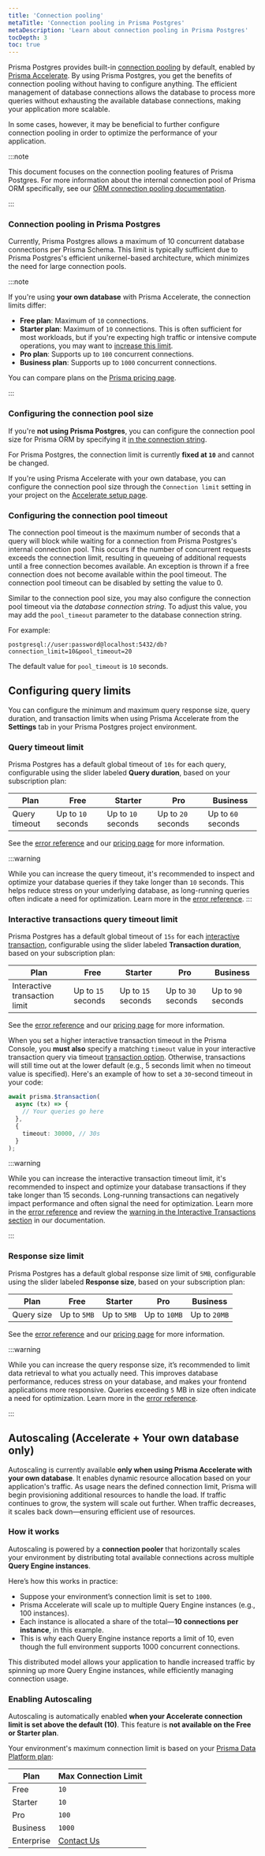 ```yaml
---
title: 'Connection pooling'
metaTitle: 'Connection pooling in Prisma Postgres'
metaDescription: 'Learn about connection pooling in Prisma Postgres'
tocDepth: 3
toc: true
---
```


Prisma Postgres provides built-in [connection pooling](https://www.prisma.io/dataguide/database-tools/connection-pooling) by default, enabled by [Prisma Accelerate](/accelerate/). By using Prisma Postgres, you get the benefits of connection pooling without having to configure anything. The efficient management of database connections allows the database to process more queries without exhausting the available database connections, making your application more scalable.

In some cases, however, it may be beneficial to further configure connection pooling in order to optimize the performance of your application.

:::note

This document focuses on the connection pooling features of Prisma Postgres. For more information about the internal connection pool of Prisma ORM specifically, see our [ORM connection pooling documentation](/orm/prisma-client/setup-and-configuration/databases-connections/connection-pool).

:::

### Connection pooling in Prisma Postgres

Currently, Prisma Postgres allows a maximum of 10 concurrent database connections per Prisma Schema. This limit is typically sufficient due to Prisma Postgres's efficient unikernel-based architecture, which minimizes the need for large connection pools.

:::note

If you're using **your own database** with Prisma Accelerate, the connection limits differ:

- **Free plan**: Maximum of `10` connections.
- **Starter plan**: Maximum of `10` connections. This is often sufficient for most workloads, but if you're expecting high traffic or intensive compute operations, you may want to [increase this limit](#configuring-the-connection-pool-size).
- **Pro plan**: Supports up to `100` concurrent connections.
- **Business plan**: Supports up to `1000` concurrent connections.

You can compare plans on the [Prisma pricing page](https://www.prisma.io/pricing).

:::

### Configuring the connection pool size

If you're **not using Prisma Postgres**, you can configure the connection pool size for Prisma ORM by specifying it [in the connection string](/orm/prisma-client/setup-and-configuration/databases-connections/connection-pool#setting-the-connection-pool-size).

For Prisma Postgres, the connection limit is currently **fixed at `10`** and cannot be changed.

If you're using Prisma Accelerate with your own database, you can configure the connection pool size through the `Connection limit` setting in your project on the [Accelerate setup page](/accelerate/getting-started).

### Configuring the connection pool timeout

The connection pool timeout is the maximum number of seconds that a query will block while waiting for a connection from Prisma Postgres's internal connection pool. This occurs if the number of concurrent requests exceeds the connection limit, resulting in queueing of additional requests until a free connection becomes available. An exception is thrown if a free connection does not become available within the pool timeout. The connection pool timeout can be disabled by setting the value to 0.

Similar to the connection pool size, you may also configure the connection pool timeout via the _database connection string_. To adjust this value, you may add the `pool_timeout` parameter to the database connection string.

For example:

```env no-copy
postgresql://user:password@localhost:5432/db?connection_limit=10&pool_timeout=20
```

<!-- Admonition -->

The default value for `pool_timeout` is `10` seconds.

## Configuring query limits

You can configure the minimum and maximum query response size, query duration, and transaction limits when using Prisma Accelerate from the **Settings** tab in your Prisma Postgres project environment.

### Query timeout limit

Prisma Postgres has a default global timeout of `10s` for each query, configurable using the slider labeled **Query duration**, based on your subscription plan:

| Plan          | Free               | Starter            | Pro                | Business           |
| ------------- | ------------------ | ------------------ | ------------------ | ------------------ |
| Query timeout | Up to `10` seconds | Up to `10` seconds | Up to `20` seconds | Up to `60` seconds |

See the [error reference](/postgres/database/api-reference/error-reference#p6004-querytimeout) and our [pricing page](https://www.prisma.io/pricing) for more information.

:::warning

While you can increase the query timeout, it's recommended to inspect and optimize your database queries if they take longer than `10` seconds. This helps reduce stress on your underlying database, as long-running queries often indicate a need for optimization. Learn more in the [error reference](/postgres/database/api-reference/error-reference#p6004-querytimeout).
:::

### Interactive transactions query timeout limit

Prisma Postgres has a default global timeout of `15s` for each [interactive transaction](/orm/prisma-client/queries/transactions#interactive-transactions), configurable using the slider labeled **Transaction duration**, based on your subscription plan:

| Plan                          | Free               | Starter            | Pro                | Business           |
| ----------------------------- | ------------------ | ------------------ | ------------------ | ------------------ |
| Interactive transaction limit | Up to `15` seconds | Up to `15` seconds | Up to `30` seconds | Up to `90` seconds |

See the [error reference](/postgres/database/api-reference/error-reference#p6004-querytimeout) and our [pricing page](https://www.prisma.io/pricing#accelerate) for more information.

When you set a higher interactive transaction timeout in the Prisma Console, you **must also** specify a matching `timeout` value in your interactive transaction query via timeout [transaction option](/orm/prisma-client/queries/transactions#transaction-options). Otherwise, transactions will still time out at the lower default (e.g., 5 seconds limit when no timeout value is specified). Here's an example of how to set a `30`-second timeout in your code:

```ts
await prisma.$transaction(
  async (tx) => {
    // Your queries go here
  },
  {
    timeout: 30000, // 30s
  }
);
```

:::warning

While you can increase the interactive transaction timeout limit, it's recommended to inspect and optimize your database transactions if they take longer than 15 seconds. Long-running transactions can negatively impact performance and often signal the need for optimization. Learn more in the [error reference](/postgres/database/api-reference/error-reference#p6004-querytimeout) and review the [warning in the Interactive Transactions section](/orm/prisma-client/queries/transactions#interactive-transactions-1) in our documentation.

:::

### Response size limit

Prisma Postgres has a default global response size limit of `5MB`, configurable using the slider labeled **Response size**, based on your subscription plan:

| Plan       | Free        | Starter     | Pro          | Business     |
| ---------- | ----------- | ----------- | ------------ | ------------ |
| Query size | Up to `5MB` | Up to `5MB` | Up to `10MB` | Up to `20MB` |

See the [error reference](/postgres/database/api-reference/error-reference#p6009-responsesizelimitexceeded) and our [pricing page](https://www.prisma.io/pricing#accelerate) for more information.

:::warning

While you can increase the query response size, it’s recommended to limit data retrieval to what you actually need. This improves database performance, reduces stress on your database, and makes your frontend applications more responsive. Queries exceeding `5` MB in size often indicate a need for optimization. Learn more in the [error reference](/postgres/database/api-reference/error-reference#p6009-responsesizelimitexceeded).

:::

## Autoscaling (Accelerate + Your own database only)

Autoscaling is currently available **only when using Prisma Accelerate with your own database**. It enables dynamic resource allocation based on your application's traffic. As usage nears the defined connection limit, Prisma will begin provisioning additional resources to handle the load. If traffic continues to grow, the system will scale out further. When traffic decreases, it scales back down—ensuring efficient use of resources.

### How it works

Autoscaling is powered by a **connection pooler** that horizontally scales your environment by distributing total available connections across multiple **Query Engine instances**.

Here’s how this works in practice:

- Suppose your environment’s connection limit is set to `1000`.
- Prisma Accelerate will scale up to multiple Query Engine instances (e.g., 100 instances).
- Each instance is allocated a share of the total—**10 connections per instance**, in this example.
- This is why each Query Engine instance reports a limit of 10, even though the full environment supports 1000 concurrent connections.

This distributed model allows your application to handle increased traffic by spinning up more Query Engine instances, while efficiently managing connection usage.

### Enabling Autoscaling

Autoscaling is automatically enabled **when your Accelerate connection limit is set above the default (10)**. This feature is **not available on the Free or Starter plan**.

Your environment's maximum connection limit is based on your [Prisma Data Platform plan](https://www.prisma.io/pricing):

| Plan       | Max Connection Limit                 |
| ---------- | ------------------------------------ |
| Free       | `10`                                 |
| Starter    | `10`                                 |
| Pro        | `100`                                |
| Business   | `1000`                               |
| Enterprise | [Contact Us](mailto:sales@prisma.io) |

